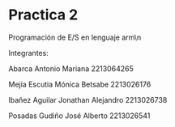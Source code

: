 # Practica 2

Programación de E/S en lenguaje arm\n

Integrantes: 

Abarca Antonio Mariana            2213064265 

Mejía Escutia Mónica Betsabe      2213026176

Ibañez Aguilar Jonathan Alejandro 2213026738

Posadas Gudiño José Alberto       2213026541
